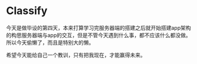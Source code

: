 # Classify
 
   今天是做毕设的第四天，本来打算学习完服务器端的搭建之后就开始搭建app架构的构思服务器端与app的交互，但是不管今天遇到什么事，都不应该什么都没做。所以今天偷懒了，而且是特别大的懒。
   
   希望今天能给自己一个教训，只有把我现在，才能赢得未来。

